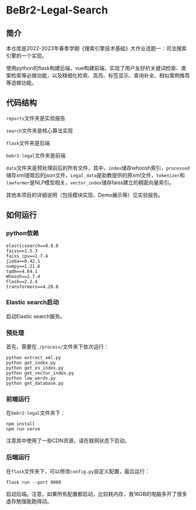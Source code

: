 # BeBr2-Legal-Search

## 简介

本仓库是2022-2023年春季学期《搜索引擎技术基础》大作业选题一：司法搜索引擎的一个实现。

使用python的flask构建后端，vue构建前端，实现了用户友好的关键词检索、类案检索等必做功能，以及精细化检索、高亮、标签显示、查询补全、相似案例推荐等选做功能。

## 代码结构

`reports`文件夹是实验报告

`search`文件夹是核心算法实现

`flask`文件夹是后端

`bebr2-legal`文件夹是前端

`data`文件夹是预处理前后的所有文件，其中，`index`储存whoosh索引，`processed`储存xml提取后的json文件，`Legal_data`是助教提供的原xml文件，`tokenizer`和`lawformer`是NLP模型相关，`vector_index`储存faiss建立的稠密向量索引。

其他本项目的详细说明（包括模块实现、Demo展示等）见实验报告。

## 如何运行

### python依赖

```
elasticsearch==8.8.0
faiss==1.5.3
faiss_cpu==1.7.4
jieba==0.42.1
numpy==1.21.6
tqdm==4.64.1
Whoosh==2.7.4
Flask==2.2.4
transformers==4.28.0
```

### Elastic search启动

启动Elastic search服务。

### 预处理

首先，需要在`./process/`文件夹下依次运行：

```
python extract_xml.py
python get_index.py
python get_es_index.py
python get_vector_index.py
python law_words.py
python get_database.py
```

### 前端运行

在`bebr2-legal`文件夹下：

```
npm install
npm run serve
```

注意其中使用了一些CDN资源，请在联网状态下启动。

### 后端运行

在`flask`文件夹下，可以修改`config.py`自定义配置，最后运行：

```
flask run --port 8000
```

启动后端。注意，如果所有配置都启动，比较耗内存，我16GB的电脑多开了很多虚存勉强能跑得动。